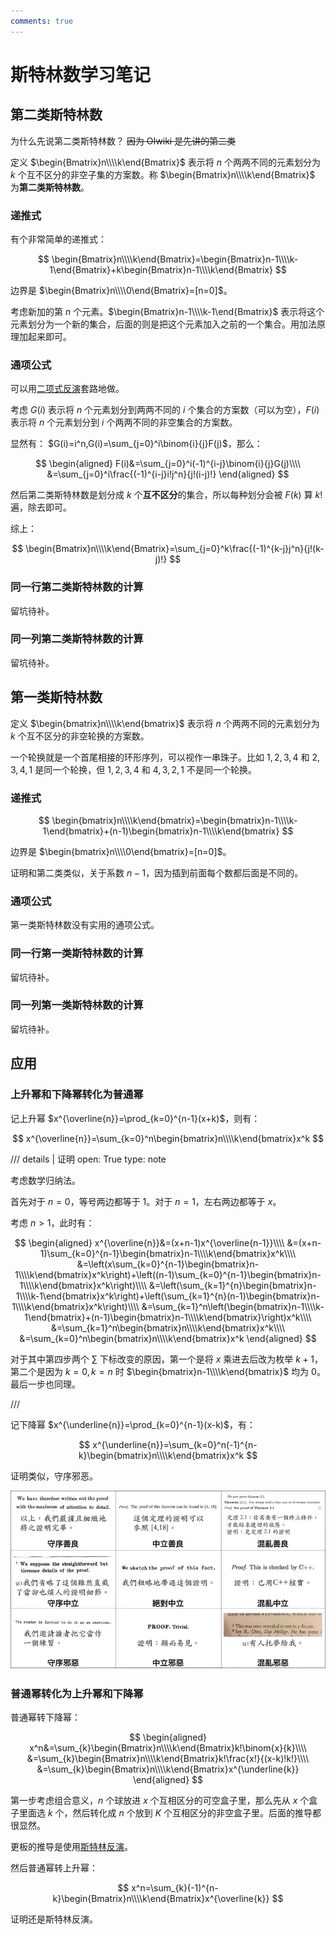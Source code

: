 ```yaml
---
comments: true
---
```


# 斯特林数学习笔记

## 第二类斯特林数

为什么先说第二类斯特林数？ ~~因为 OIwiki 是先讲的第二类~~ 

定义 $\begin{Bmatrix}n\\\\k\end{Bmatrix}$ 表示将 $n$ 个两两不同的元素划分为 $k$ 个互不区分的非空子集的方案数。称 $\begin{Bmatrix}n\\\\k\end{Bmatrix}$ 为**第二类斯特林数**。

### 递推式

有个非常简单的递推式：

$$
\begin{Bmatrix}n\\\\k\end{Bmatrix}=\begin{Bmatrix}n-1\\\\k-1\end{Bmatrix}+k\begin{Bmatrix}n-1\\\\k\end{Bmatrix}
$$

边界是 $\begin{Bmatrix}n\\\\0\end{Bmatrix}=[n=0]$。

考虑新加的第 $n$ 个元素。$\begin{Bmatrix}n-1\\\\k-1\end{Bmatrix}$ 表示将这个元素划分为一个新的集合，后面的则是把这个元素加入之前的一个集合。用加法原理加起来即可。

### 通项公式

可以用[二项式反演](./inversion.md)套路地做。

考虑 $G(i)$ 表示将 $n$ 个元素划分到两两不同的 $i$ 个集合的方案数（可以为空），$F(i)$ 表示将 $n$ 个元素划分到 $i$ 个两两不同的非空集合的方案数。

显然有： $G(i)=i^n,G(i)=\sum_{j=0}^i\binom{i}{j}F(j)$，那么：

$$
\begin{aligned}
F(i)&=\sum_{j=0}^i(-1)^{i-j}\binom{i}{j}G(j)\\\\
    &=\sum_{j=0}^i\frac{(-1)^{i-j}i!j^n}{j!(i-j)!}
\end{aligned}
$$

然后第二类斯特林数是划分成 $k$ 个**互不区分**的集合，所以每种划分会被 $F(k)$ 算 $k!$ 遍，除去即可。

综上：

$$
\begin{Bmatrix}n\\\\k\end{Bmatrix}=\sum_{j=0}^k\frac{(-1)^{k-j}j^n}{j!(k-j)!}
$$

### 同一行第二类斯特林数的计算

留坑待补。

### 同一列第二类斯特林数的计算

留坑待补。

## 第一类斯特林数

定义 $\begin{bmatrix}n\\\\k\end{bmatrix}$ 表示将 $n$ 个两两不同的元素划分为 $k$ 个互不区分的非空轮换的方案数。

一个轮换就是一个首尾相接的环形序列，可以视作一串珠子。比如 $1,2,3,4$ 和 $2,3,4,1$ 是同一个轮换，但 $1,2,3,4$ 和 $4,3,2,1$ 不是同一个轮换。

### 递推式

$$
\begin{bmatrix}n\\\\k\end{bmatrix}=\begin{bmatrix}n-1\\\\k-1\end{bmatrix}+(n-1)\begin{bmatrix}n-1\\\\k\end{bmatrix}
$$

边界是 $\begin{bmatrix}n\\\\0\end{bmatrix}=[n=0]$。

证明和第二类类似，关于系数 $n-1$，因为插到前面每个数都后面是不同的。

### 通项公式

第一类斯特林数没有实用的通项公式。

### 同一行第一类斯特林数的计算

留坑待补。

### 同一列第一类斯特林数的计算

留坑待补。

## 应用

### 上升幂和下降幂转化为普通幂

记上升幂 $x^{\overline{n}}=\prod_{k=0}^{n-1}(x+k)$，则有：

$$
x^{\overline{n}}=\sum_{k=0}^n\begin{bmatrix}n\\\\k\end{bmatrix}x^k
$$

/// details | 证明
    open: True
    type: note

考虑数学归纳法。

首先对于 $n=0$，等号两边都等于 $1$。对于 $n=1$，左右两边都等于 $x$。

考虑 $n>1$，此时有：

$$
\begin{aligned}
x^{\overline{n}}&=(x+n-1)x^{\overline{n-1}}\\\\
                &=(x+n-1)\sum_{k=0}^{n-1}\begin{bmatrix}n-1\\\\k\end{bmatrix}x^k\\\\
                &=\left(x\sum_{k=0}^{n-1}\begin{bmatrix}n-1\\\\k\end{bmatrix}x^k\right)+\left((n-1)\sum_{k=0}^{n-1}\begin{bmatrix}n-1\\\\k\end{bmatrix}x^k\right)\\\\
                &=\left(\sum_{k=1}^{n}\begin{bmatrix}n-1\\\\k-1\end{bmatrix}x^k\right)+\left(\sum_{k=1}^{n}(n-1)\begin{bmatrix}n-1\\\\k\end{bmatrix}x^k\right)\\\\
                &=\sum_{k=1}^n\left(\begin{bmatrix}n-1\\\\k-1\end{bmatrix}+(n-1)\begin{bmatrix}n-1\\\\k\end{bmatrix}\right)x^k\\\\
                &=\sum_{k=1}^n\begin{bmatrix}n\\\\k\end{bmatrix}x^k\\\\
                &=\sum_{k=0}^n\begin{bmatrix}n\\\\k\end{bmatrix}x^k
\end{aligned}
$$

对于其中第四步两个 $\sum$ 下标改变的原因，第一个是将 $x$ 乘进去后改为枚举 $k+1$，第二个是因为 $k=0,k=n$ 时 $\begin{bmatrix}n-1\\\\k\end{bmatrix}$ 均为 $0$。最后一步也同理。

///

记下降幂 $x^{\underline{n}}=\prod_{k=0}^{n-1}(x-k)$，有：

$$
x^{\underline{n}}=\sum_{k=0}^n(-1)^{n-k}\begin{bmatrix}n\\\\k\end{bmatrix}x^k
$$

证明类似，守序邪恶。

![证明](../../img/proof.png)


### 普通幂转化为上升幂和下降幂

普通幂转下降幂：

$$
\begin{aligned}
x^n&=\sum_{k}\begin{Bmatrix}n\\\\k\end{Bmatrix}k!\binom{x}{k}\\\\
   &=\sum_{k}\begin{Bmatrix}n\\\\k\end{Bmatrix}k!\frac{x!}{(x-k)!k!}\\\\
   &=\sum_{k}\begin{Bmatrix}n\\\\k\end{Bmatrix}x^{\underline{k}}
\end{aligned}
$$

第一步考虑组合意义，$n$ 个球放进 $x$ 个互相区分的可空盒子里，那么先从 $x$ 个盒子里面选 $k$ 个，然后转化成 $n$ 个放到 $K$ 个互相区分的非空盒子里。后面的推导都很显然。

更板的推导是使用[斯特林反演](./inversion.md)。

然后普通幂转上升幂：

$$
x^n=\sum_{k}(-1)^{n-k}\begin{Bmatrix}n\\\\k\end{Bmatrix}x^{\overline{k}}
$$

证明还是斯特林反演。